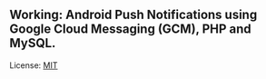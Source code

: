 ## Working: Android Push Notifications using Google Cloud Messaging (GCM), PHP and MySQL.


License: [MIT](http://codehate.com/MIT)
